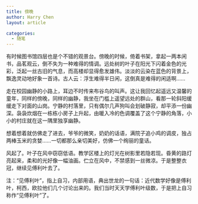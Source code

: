 ```yaml
---
title: 傍晚
author: Harry Chen
layout: article

categories:
  - 随笔
---
```


  有时候图书馆四层也是个不错的观景台。傍晚的时候，倚着书架，拿起一两本闲书，品茗观云，倒不失为一种难得的情调。远处树的叶子在阳光下闪着金色的光彩，泛起一丝古旧的气息，而高楼却显得愈发雄伟。淡淡的云染在蓝色的背景上，飘逸灵动地好象一首诗。古人云：浮生难得半日闲，这倒真是难得的闲适啊……

  走在校园幽静的小路上，耳边不时传来布谷鸟的叫声。这让我回忆起遥远又温馨的童年，同样的傍晚，同样的幽静，我坐在门槛上遥望远处的群山，看那一轮斜阳缓缓走下对面的山岗。宁静的村落里，只有偶尔几声狗叫会划破静寂，却平添一份幽深。袅袅炊烟在一栋栋小房子上升起，由暖入冷的色调覆盖了这个宁静的角落，小小的村庄就在这一隅里独享幽静。

  想着想着就仿佛走了进去，爷爷的微笑，奶奶的话语，满院子追小鸡的调皮，独占两棒玉米的贪婪……一切都那么亲切美好，仿佛一个绚丽的童话。

  风起了。叶子在风中窃窃低语。教学区楼上的灯光在树影里若隐若现。昏黄的路灯亮起来，柔和的光好像一幅油画。伫立在风中，不禁感到一丝微凉。于是整整衣冠，继续见傅利叶去了。

  注：“见傅利叶”，指上自习，内部用语，典出世龙的一句话：近代数学好像是傅利叶，柯西，欧拉他们几个讨论出来的。我们当时天天学傅利叶级数，于是把上自习称作“见傅利叶”了。

